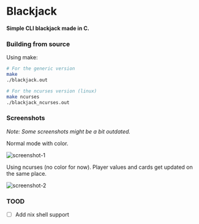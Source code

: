 # Blackjack
**Simple CLI blackjack made in C.**

### Building from source
Using make:
```bash
# For the generic version
make
./blackjack.out

# For the ncurses version (linux)
make ncurses
./blackjack_ncurses.out
```

### Screenshots
*Note: Some screenshots might be a bit outdated.*

Normal mode with color.

![screenshot-1](https://user-images.githubusercontent.com/29655971/184501150-83516d85-0614-4362-b415-135e7c68045b.png)

Using ncurses (no color for now). Player values and cards get updated on the same place.

![screenshot-2](https://user-images.githubusercontent.com/29655971/187574171-467c68a8-7411-451f-8ee6-3319fd24e63f.png)


### TOOD
- [ ] Add nix shell support
